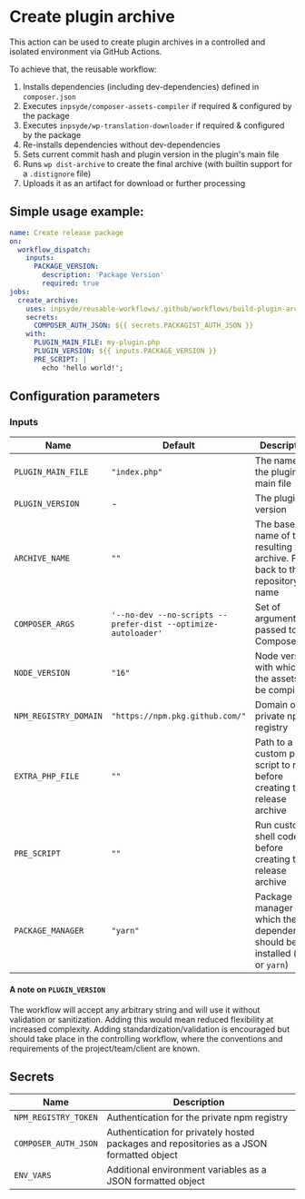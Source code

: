 # Create plugin archive

This action can be used to create plugin archives in a controlled and isolated environment via GitHub Actions.

To achieve that, the reusable workflow:

1. Installs dependencies (including dev-dependencies) defined in `composer.json`
2. Executes `inpsyde/composer-assets-compiler` if required & configured by the package
3. Executes `inpsyde/wp-translation-downloader` if required & configured by the package
4. Re-installs dependencies without dev-dependencies
5. Sets current commit hash and plugin version in the plugin's main file
6. Runs `wp dist-archive` to create the final archive (with builtin support for a `.distignore` file)
7. Uploads it as an artifact for download or further processing


## Simple usage example:

```yml
name: Create release package
on:
  workflow_dispatch:
    inputs:
      PACKAGE_VERSION:
        description: 'Package Version'
        required: true
jobs:
  create_archive:
    uses: inpsyde/reusable-workflows/.github/workflows/build-plugin-archive.yml@main
    secrets:
      COMPOSER_AUTH_JSON: ${{ secrets.PACKAGIST_AUTH_JSON }}
    with:
      PLUGIN_MAIN_FILE: my-plugin.php
      PLUGIN_VERSION: ${{ inputs.PACKAGE_VERSION }}
      PRE_SCRIPT: |
        echo 'hello world!';

```

## Configuration parameters

### Inputs

| Name                  | Default                                                       | Description                                                                       |
|-----------------------|---------------------------------------------------------------|-----------------------------------------------------------------------------------|
| `PLUGIN_MAIN_FILE`    | `"index.php"`                                                 | The name of the plugin main file                                                  |
| `PLUGIN_VERSION`      | -                                                             | The plugin version                                                                |
| `ARCHIVE_NAME`        | `""`                                                          | The base name of the resulting zip archive. Falls back to the repository name     |
| `COMPOSER_ARGS`       | `'--no-dev --no-scripts --prefer-dist --optimize-autoloader'` | Set of arguments passed to Composer                                               |
| `NODE_VERSION`        | `"16"`                                                        | Node version with which the assets will be compiled                               |
| `NPM_REGISTRY_DOMAIN` | `"https://npm.pkg.github.com/"`                               | Domain of the private npm registry                                                |
| `EXTRA_PHP_FILE`      | `""`                                                          | Path to a custom php script to run before creating the release archive            |
| `PRE_SCRIPT`          | `""`                                                          | Run custom shell code before creating the release archive                         |
| `PACKAGE_MANAGER`     | `"yarn"`                                                      | Package manager with which the dependencies should be installed (`npm` or `yarn`) |

#### A note on `PLUGIN_VERSION`

The workflow will accept any arbitrary string and will use it without validation or sanitization.
Adding this would mean reduced flexibility at increased complexity. Adding standardization/validation
is encouraged but should take place in the controlling workflow, where the conventions and requirements
of the project/team/client are known.

## Secrets

| Name                 | Description                                                                              |
|----------------------|------------------------------------------------------------------------------------------|
| `NPM_REGISTRY_TOKEN` | Authentication for the private npm registry                                              |
| `COMPOSER_AUTH_JSON` | Authentication for privately hosted packages and repositories as a JSON formatted object |
| `ENV_VARS`           | Additional environment variables as a JSON formatted object                              |
